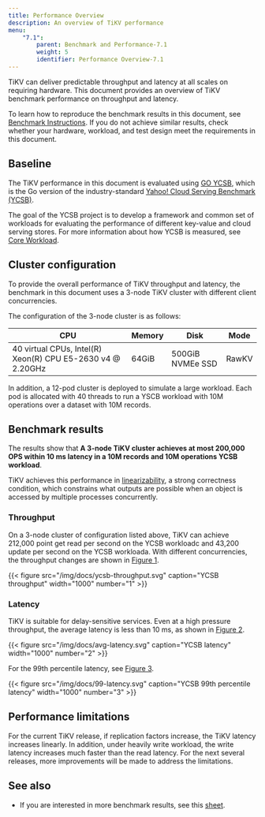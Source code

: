 ```yaml
---
title: Performance Overview
description: An overview of TiKV performance
menu:
    "7.1":
        parent: Benchmark and Performance-7.1
        weight: 5
        identifier: Performance Overview-7.1
---
```


 
TiKV can deliver predictable throughput and latency at all scales on requiring hardware. This document provides an overview of TiKV benchmark performance on throughput and latency.

To learn how to reproduce the benchmark results in this document, see [Benchmark Instructions](../instructions). If you do not achieve similar results, check whether your hardware, workload, and test design meet the requirements in this document.

## Baseline

The TiKV performance in this document is evaluated using [GO YCSB](https://github.com/pingcap/go-ycsb), which is the Go version of the industry-standard [Yahoo! Cloud Serving Benchmark (YCSB)](https://github.com/brianfrankcooper/YCSB).

The goal of the YCSB project is to develop a framework and common set of workloads for evaluating the performance of different key-value and cloud serving stores. For more information about how YCSB is measured, see [Core Workload](https://github.com/brianfrankcooper/YCSB/wiki/Core-Workloads).

## Cluster configuration

To provide the overall performance of TiKV throughput and latency, the benchmark in this document uses a 3-node TiKV cluster with different client concurrencies.

The configuration of the 3-node cluster is as follows:

| CPU                                                        | Memory | Disk             | Mode  |
| ---------------------------------------------------------- | ------ | ---------------- | ----- |
| 40 virtual CPUs, Intel(R) Xeon(R) CPU E5-2630 v4 @ 2.20GHz | 64GiB  | 500GiB NVMEe SSD | RawKV |

In addition, a 12-pod cluster is deployed to simulate a large workload. Each pod is allocated with 40 threads to run a YSCB workload with 10M operations over a dataset with 10M records.

## Benchmark results

The results show that **A 3-node TiKV cluster achieves at most 200,000 OPS within 10 ms latency in a 10M records and 10M operations YCSB workload**.

TiKV achieves this performance in [linearizability](https://en.wikipedia.org/wiki/Linearizability), a strong correctness condition, which constrains what outputs are possible when an object is accessed by multiple processes concurrently.

### Throughput

On a 3-node cluster of configuration listed above, TiKV can achieve 212,000 point get read per second on the YCSB workloadc and 43,200 update per second on the YCSB workloada. With different concurrencies, the throughput changes are shown in [Figure 1](https://docs.google.com/spreadsheets/d/e/2PACX-1vTIx695jjL3qYN1iR4xC3N8qh0B1qsHOALSBqf1B469b0DIZwVdzZMcSbBOOtAIo31hAdW0x_EXjmgq/pubchart?oid=1044850259&format=interactive).

{{< figure
    src="/img/docs/ycsb-throughput.svg"
    caption="YCSB throughput"
    width="1000"
    number="1" >}}

### Latency

TiKV is suitable for delay-sensitive services. Even at a high pressure throughput, the average latency is less than 10 ms, as shown in [Figure 2](https://docs.google.com/spreadsheets/d/e/2PACX-1vTIx695jjL3qYN1iR4xC3N8qh0B1qsHOALSBqf1B469b0DIZwVdzZMcSbBOOtAIo31hAdW0x_EXjmgq/pubchart?oid=334435174&format=interactive).

{{< figure
    src="/img/docs/avg-latency.svg"
    caption="YCSB latency"
    width="1000"
    number="2" >}}

For the 99th percentile latency, see [Figure 3](https://docs.google.com/spreadsheets/d/e/2PACX-1vTIx695jjL3qYN1iR4xC3N8qh0B1qsHOALSBqf1B469b0DIZwVdzZMcSbBOOtAIo31hAdW0x_EXjmgq/pubchart?oid=6574505&format=interactive).

{{< figure
    src="/img/docs/99-latency.svg"
    caption="YCSB 99th percentile latency"
    width="1000"
    number="3" >}}

## Performance limitations

For the current TiKV release, if replication factors increase, the TiKV latency increases linearly. In addition, under heavily write workload, the write latency increases much faster than the read latency. For the next several releases, more improvements will be made to address the limitations.

## See also

* If you are interested in more benchmark results, see this [sheet](https://docs.google.com/spreadsheets/d/1VjzC3IxCiqGQmSUgRxewgExE3c32YiZMUKNsKDuvrPg/edit?usp=sharing).
